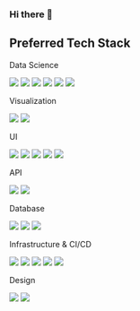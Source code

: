 ### Hi there 👋

## Preferred Tech Stack
Data Science
<p>
<img src="https://img.shields.io/badge/pytorch-EE4C2C?logo=pytorch&logoColor=white&style=flat" />
<img src="https://img.shields.io/badge/spacy-09A3D5?logo=spacy&logoColor=white&style=flat" />
<img src="https://img.shields.io/badge/networkx-143055?logo=onnx&logoColor=white&style=flat" />
<img src="https://img.shields.io/badge/scikit-F7931E?logo=scikitlearn&logoColor=white&style=flat" />
<img src="https://img.shields.io/badge/polars-CD792C?logo=polars&logoColor=white&style=flat" />
<img src="https://img.shields.io/badge/python-3776AB?logo=python&logoColor=white&style=flat" />
</p>

Visualization
<p>
<img src="https://img.shields.io/badge/vega-2450B2?logo=vega&logoColor=white&style=flat" />
<img src="https://img.shields.io/badge/cytoscape-143055?logo=cytoscapedotjs&logoColor=white&style=flat" />
</p>

UI
<p>
<img src="https://img.shields.io/badge/react-0088CC?logo=react&logoColor=white&style=flat" />
<img src="https://img.shields.io/badge/typescript-3178C6?logo=typescript&logoColor=white&style=flat" />
<img src="https://img.shields.io/badge/mui-007FFF?logo=mui&logoColor=white&style=flat" />
<img src="https://img.shields.io/badge/next.js-000000?logo=next.js&logoColor=white&style=flat" />
<img src="https://img.shields.io/badge/vercel-000000?logo=vercel&logoColor=white&style=flat" />
</p>

API
<p>
<img src="https://img.shields.io/badge/trpc-2596BE?logo=trpc&logoColor=white&style=flat" />
<img src="https://img.shields.io/badge/lambda-FF9900?logo=awslambda&logoColor=white&style=flat" />
</p>

Database
<p>
<img src="https://img.shields.io/badge/postgresql-4169E1?logo=postgresql&logoColor=white&style=flat" />
<img src="https://img.shields.io/badge/prisma-2D3748?logo=prisma&logoColor=white&style=flat" />
<img src="https://img.shields.io/badge/redis-DC382D?logo=redis&logoColor=white&style=flat" />
</p>

Infrastructure & CI/CD
<p>
<img src="https://img.shields.io/badge/serverless-FD5750?logo=serverless&logoColor=white&style=flat" />
<img src="https://img.shields.io/badge/terraform-844FBA?logo=terraform&logoColor=white&style=flat" />
<img src="https://img.shields.io/badge/storybook-FF4785?logo=storybook&logoColor=white&style=flat" />
<img src="https://img.shields.io/badge/linux-DA3B8A?logo=linux&logoColor=white&style=flat" />
<img src="https://img.shields.io/badge/rds-527FFF?logo=amazonrds&logoColor=white&style=flat" />
</p>

Design
<p>
<img src="https://img.shields.io/badge/figma-F24E1E?logo=figma&logoColor=white&style=flat" />
<img src="https://img.shields.io/badge/figjam-009688?logo=figma&logoColor=white&style=flat" />
</p>
